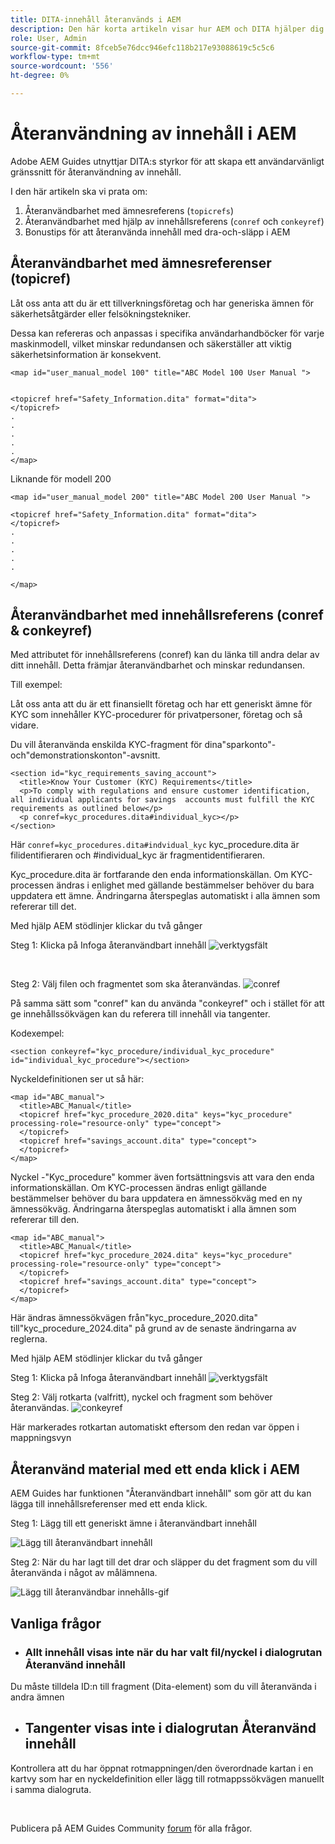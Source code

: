 ```yaml
---
title: DITA-innehåll återanvänds i AEM
description: Den här korta artikeln visar hur AEM och DITA hjälper dig att spara tid och arbete när du använder återanvändbarhet av innehåll
role: User, Admin
source-git-commit: 8fceb5e76dcc946efc118b217e93088619c5c5c6
workflow-type: tm+mt
source-wordcount: '556'
ht-degree: 0%

---
```


# Återanvändning av innehåll i AEM

Adobe AEM Guides utnyttjar DITA:s styrkor för att skapa ett användarvänligt gränssnitt för återanvändning av innehåll.

I den här artikeln ska vi prata om:

1. Återanvändbarhet med ämnesreferens (`topicrefs`)
2. Återanvändbarhet med hjälp av innehållsreferens (`conref` och `conkeyref`)
3. Bonustips för att återanvända innehåll med dra-och-släpp i AEM

## Återanvändbarhet med ämnesreferenser (topicref)



Låt oss anta att du är ett tillverkningsföretag och har generiska ämnen för säkerhetsåtgärder eller felsökningstekniker.

Dessa kan refereras och anpassas i specifika användarhandböcker för varje maskinmodell, vilket minskar redundansen och säkerställer att viktig säkerhetsinformation är konsekvent.

```
<map id="user_manual_model 100" title="ABC Model 100 User Manual ">


<topicref href="Safety_Information.dita" format="dita">
</topicref>
.
.
.
.
.
</map>
```


Liknande för modell 200

```
<map id="user_manual_model 200" title="ABC Model 200 User Manual ">

<topicref href="Safety_Information.dita" format="dita">
</topicref>
.
.
.
.
.
  
</map>
```

## Återanvändbarhet med innehållsreferens (conref &amp; conkeyref)

Med attributet för innehållsreferens (conref) kan du länka till andra delar av ditt innehåll. Detta främjar återanvändbarhet och minskar redundansen.

Till exempel:

Låt oss anta att du är ett finansiellt företag och har ett generiskt ämne för KYC som innehåller KYC-procedurer för privatpersoner, företag och så vidare.

Du vill återanvända enskilda KYC-fragment för dina&quot;sparkonto&quot;- och&quot;demonstrationskonton&quot;-avsnitt.

```
<section id="kyc_requirements_saving_account">
  <title>Know Your Customer (KYC) Requirements</title>
  <p>To comply with regulations and ensure customer identification, all individual applicants for savings  accounts must fulfill the KYC requirements as outlined below</p>
  <p conref=kyc_procedures.dita#individual_kyc></p>
</section>
```

Här `conref=kyc_procedures.dita#indvidual_kyc` kyc_procedure.dita är filidentifieraren och #individual_kyc är fragmentidentifieraren.

Kyc_procedure.dita är fortfarande den enda informationskällan. Om KYC-processen ändras i enlighet med gällande bestämmelser behöver du bara uppdatera ett ämne. Ändringarna återspeglas automatiskt i alla ämnen som refererar till det.

Med hjälp AEM stödlinjer klickar du två gånger

Steg 1: Klicka på Infoga återanvändbart innehåll
![verktygsfält](../../assets/publishing/content-reusability_image1.png)

<br>

Steg 2: Välj filen och fragmentet som ska återanvändas.
![conref](../../assets/publishing/content-reusability_image2.png)

På samma sätt som &quot;conref&quot; kan du använda &quot;conkeyref&quot; och i stället för att ge innehållssökvägen kan du referera till innehåll via tangenter.

Kodexempel:

```
<section conkeyref="kyc_procedure/individual_kyc_procedure" id="individual_kyc_procedure"></section>
```

Nyckeldefinitionen ser ut så här:

```
<map id="ABC_manual">
  <title>ABC_Manual</title>
  <topicref href="kyc_procedure_2020.dita" keys="kyc_procedure" processing-role="resource-only" type="concept">
  </topicref>
  <topicref href="savings_account.dita" type="concept">
  </topicref>
</map>
```

Nyckel -&quot;Kyc_procedure&quot; kommer även fortsättningsvis att vara den enda informationskällan. Om KYC-processen ändras enligt gällande bestämmelser behöver du bara uppdatera en ämnessökväg med en ny ämnessökväg. Ändringarna återspeglas automatiskt i alla ämnen som refererar till den.

```
<map id="ABC_manual">
  <title>ABC_Manual</title>
  <topicref href="kyc_procedure_2024.dita" keys="kyc_procedure" processing-role="resource-only" type="concept">
  </topicref>
  <topicref href="savings_account.dita" type="concept">
  </topicref>
</map>
```

Här ändras ämnessökvägen från&quot;kyc_procedure_2020.dita&quot; till&quot;kyc_procedure_2024.dita&quot; på grund av de senaste ändringarna av reglerna.

Med hjälp AEM stödlinjer klickar du två gånger

Steg 1: Klicka på Infoga återanvändbart innehåll
![verktygsfält](../../assets/publishing/content-reusability_image1.png)

Steg 2: Välj rotkarta (valfritt), nyckel och fragment som behöver återanvändas.
![conkeyref](../../assets/publishing/content-reusability_image3.png)

Här markerades rotkartan automatiskt eftersom den redan var öppen i mappningsvyn


## Återanvänd material med ett enda klick i AEM

AEM Guides har funktionen &quot;Återanvändbart innehåll&quot; som gör att du kan lägga till innehållsreferenser med ett enda klick.

Steg 1: Lägg till ett generiskt ämne i återanvändbart innehåll

![Lägg till återanvändbart innehåll](../../assets/publishing/content-reusability_image4.png)

Steg 2: När du har lagt till det drar och släpper du det fragment som du vill återanvända i något av målämnena.

![Lägg till återanvändbar innehålls-gif](../../assets/publishing/content-reusability_image5.gif)



## Vanliga frågor

- ### Allt innehåll visas inte när du har valt fil/nyckel i dialogrutan Återanvänd innehåll

Du måste tilldela ID:n till fragment (Dita-element) som du vill återanvända i andra ämnen

- ## Tangenter visas inte i dialogrutan Återanvänd innehåll

Kontrollera att du har öppnat rotmappningen/den överordnade kartan i en kartvy som har en nyckeldefinition eller lägg till rotmappssökvägen manuellt i samma dialogruta.


<br>


Publicera på AEM Guides Community [forum](https://experienceleaguecommunities.adobe.com/t5/experience-manager-guides/ct-p/aem-xml-documentation) för alla frågor.

